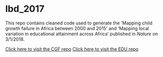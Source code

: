# lbd_2017

This repo contains cleaned code used to generate the 'Mapping child growth failure in Africa between 2000 and 2015' and ‘Mapping local variation in educational attainment across Africa’ published in _Nature_ on 3/1/2018.

[Click here to visit the CGF repo](https://github.com/miker985/lbd_2017/tree/cgf/)
[Click here to visit the EDU repo](https://github.com/miker985/lbd_2017/tree/edu/)
